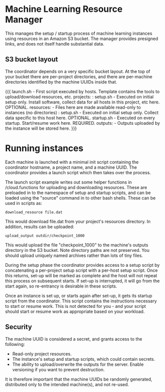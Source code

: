 # Machine Learning Resource Manager

This manages the setup / startup process of machine learning instances using resources in an Amazon S3 bucket. The manager provides presigned links, and does not itself handle substantial data.

## S3 bucket layout

The coordinator depends on a very specific bucket layout. At the top of your bucket there are per-project directories, and there are per-machine directories identified by the machine UUIDs inside that.

{{{
launch.sh - First script executed by hosts. Template contains the tools to upload/download resources, etc.
projects:
<project>:
	setup.sh - Executed on initial setup only. Install software, collect data for all hosts in this project, etc here. OPTIONAL.
	resources:
		- Files here are made available read-only to instances (no directories)
	<machine uuid>:
		setup.sh - Executed on initial setup only. Collect data specific to this host here. OPTIONAL.
		startup.sh - Executed on every startup. Start/resume work here. REQUIRED.
		outputs:
			- Outputs uploaded by the instance will be stored here.
}}}

# Running instances

Each machine is launched with a minimal init script containing the coordinator hostname, a project name, and a machine UUID. The coordinator provides a launch script which then takes over the process.

The launch script example writes out some helper functions in /cloud.functions for uploading and downloading resources. These are preloaded in to the namespace of setup and startup scripts, and can be loaded using the "source" command in to other bash shells. These can be used in scripts as:

    download_resource file.dat

This would download file.dat from your project's resources directory. In addition, results can be uploaded:

    upload_output outdir/checkpoint_1000

This would upload the file "checkpoint_1000" to the machine's outputs directory in the S3 bucket. Note directory paths are not preserved. You should upload uniquely named archives rather than lots of tiny files.

During the setup phase the coordinator provides access to a setup script by concatenating a per-project setup script with a per-host setup script. Once this returns, set-up will be marked as complete and the host will not repeat this process on subsequent starts. If set-up is interrupted, it will go from the start again, so re-entrancy is desirable in these scripts.

Once an instance is set up, or starts again after set-up, it gets its startup script from the coordinator. This script contains the instructions necessary to start or resume work. This is not detected for you - and your script should start or resume work as appropriate based on your workload.

## Security

The machine UUID is considered a secret, and grants access to the following:
* Read-only project resources.
* The instance's setup and startup scripts, which could contain secrets.
* The ability to upload/overwrite the outputs for the server. Enable versioning if you want to prevent destruction.

It is therefore important that the machine UUIDs be randomly generated, distributed only to the intended machine(s), and not re-used.

